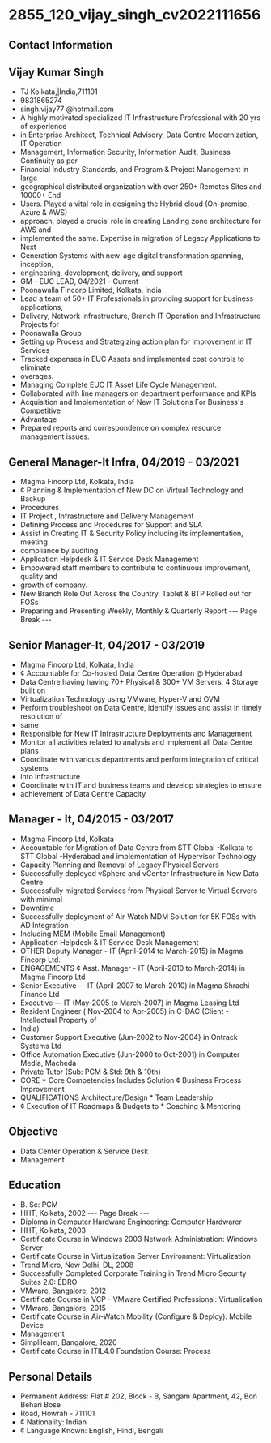 # 2855_120_vijay_singh_cv2022111656

## Contact Information



## Vijay Kumar Singh

* TJ Kolkata,|India,711101
* 9831865274
* singh.vijay77 @hotmail.com
* A highly motivated specialized IT Infrastructure Professional with 20 yrs of experience
* in Enterprise Architect, Technical Advisory, Data Centre Modernization, IT Operation
* Managemert, Information Security, Information Audit, Business Continuity as per
* Financial Industry Standards, and Program & Project Management in large
* geographical distributed organization with over 250+ Remotes Sites and 10000+ End
* Users. Played a vital role in designing the Hybrid cloud (On-premise, Azure & AWS)
* approach, played a crucial role in creating Landing zone architecture for AWS and
* implemented the same. Expertise in migration of Legacy Applications to Next
* Generation Systems with new-age digital transformation spanning, inception,
* engineering, development, delivery, and support
* GM - EUC LEAD, 04/2021 - Current
* Poonawalla Fincorp Limited, Kolkata, India
* Lead a team of 50+ IT Professionals in providing support for business applications,
* Delivery, Network Infrastructure, Branch IT Operation and Infrastructure Projects for
* Poonawalla Group
* Setting up Process and Strategizing action plan for Improvement in IT Services
* Tracked expenses in EUC Assets and implemented cost controls to eliminate
* overages.
* Managing Complete EUC IT Asset Life Cycle Management.
* Collaborated with line managers on department performance and KPIs
* Acquisition and Implementation of New IT Solutions For Business's Competitive
* Advantage
* Prepared reports and correspondence on complex resource management issues.


## General Manager-It Infra, 04/2019 - 03/2021

* Magma Fincorp Ltd, Kolkata, India
* ¢ Planning & Implementation of New DC on Virtual Technology and Backup
* Procedures
* IT Project , Infrastructure and Delivery Management
* Defining Process and Procedures for Support and SLA
* Assist in Creating IT & Security Policy including its implementation, meeting
* compliance by auditing
* Application Helpdesk & IT Service Desk Management
* Empowered staff members to contribute to continuous improvement, quality and
* growth of company.
* New Branch Role Out Across the Country. Tablet & BTP Rolled out for FOSs
* Preparing and Presenting Weekly, Monthly & Quarterly Report
--- Page Break ---


## Senior Manager-It, 04/2017 - 03/2019

* Magma Fincorp Ltd, Kolkata, India
* ¢ Accountable for Co-hosted Data Centre Operation @ Hyderabad
* Data Centre having having 70+ Physical & 300+ VM Servers, 4 Storage built on
* Virtualization Technology using VMware, Hyper-V and OVM
* Perform troubleshoot on Data Centre, identify issues and assist in timely resolution of
* same
* Responsible for New IT Infrastructure Deployments and Management
* Monitor all activities related to analysis and implement all Data Centre plans
* Coordinate with various departments and perform integration of critical systems
* into infrastructure
* Coordinate with IT and business teams and develop strategies to ensure
* achievement of Data Centre Capacity


## Manager - It, 04/2015 - 03/2017

* Magma Fincorp Ltd, Kolkata
* Accountable for Migration of Data Centre from STT Global -Kolkata to STT Global
-Hyderabad and implementation of Hypervisor Technology
* Capacity Planning and Removal of Legacy Physical Servers
* Successfully deployed vSphere and vCenter Infrastructure in New Data Centre
* Successfully migrated Services from Physical Server to Virtual Servers with minimal
* Downtime
* Successfully deployment of Air-Watch MDM Solution for 5K FOSs with AD Integration
* Including MEM (Mobile Email Management)
* Application Helpdesk & IT Service Desk Management
* OTHER Deputy Manager - IT (April-2014 to March-2015) in Magma Fincorp Ltd.
* ENGAGEMENTS ¢ Asst. Manager - IT (April-2010 to March-2014) in Magma Fincorp Ltd
* Senior Executive — IT (April-2007 to March-2010) in Magma Shrachi Finance Ltd
* Executive — IT (May-2005 to March-2007) in Magma Leasing Ltd
* Resident Engineer ( Nov-2004 to Apr-2005) in C-DAC (Client - Intellectual Property of
* India)
* Customer Support Executive (Jun-2002 to Nov-2004} in Ontrack Systems Ltd
* Office Automation Executive (Jun-2000 to Oct-2001) in Computer Media, Macheda
* Private Tutor (Sub: PCM & Std: 9th & 10th)
* CORE * Core Competencies Includes Solution ¢ Business Process Improvement
* QUALIFICATIONS Architecture/Design * Team Leadership
* ¢ Execution of IT Roadmaps & Budgets to  * Coaching & Mentoring


## Objective

* Data Center Operation & Service Desk
* Management


## Education

* B. Sc: PCM
* HHT, Kolkata, 2002
--- Page Break ---
* Diploma in Computer Hardware Engineering: Computer Hardwarer
* HHT, Kolkata, 2003
* Certificate Course in Windows 2003 Network Administration: Windows Server
* Certificate Course in Virtualization Server Environment: Virtualization
* Trend Micro, New Delhi, DL, 2008
* Successfully Completed Corporate Training in Trend Micro Security Suites 2.0: EDRO
* VMware, Bangalore, 2012
* Certificate Course in VCP - VMware Certified Professional: Virtualization
* VMware, Bangalore, 2015
* Certificate Course in Air-Watch Mobility (Configure & Deploy): Mobile Device
* Management
* Simplilearn, Bangalore, 2020
* Certificate Course in ITIL4.0 Foundation Course: Process


## Personal Details

* Permanent Address: Flat # 202, Block - B, Sangam Apartment, 42, Bon Behari Bose
* Road, Howrah - 711101
* ¢ Nationality: Indian
* ¢ Language Known: English, Hindi, Bengali

